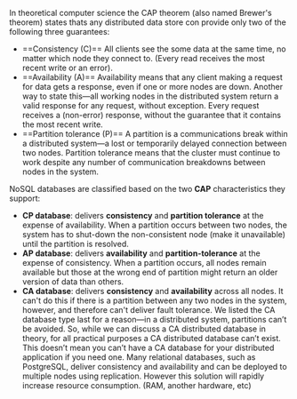 In theoretical computer science the CAP theorem (also named Brewer's theorem) states thats any distributed data store con provide only two of the following three guarantees:

- ==Consistency (C)==
	All clients see the some data at the same time, no matter which node they connect to. (Every read receives the most recent write or an error).
- ==Availability (A)==
	 Availability means that any client making a request for data gets a response, even if one or more nodes are down. Another way to state this—all working nodes in the distributed system return a valid response for any request, without exception. Every request receives a (non-error) response, without the guarantee that it contains the most recent write.
- ==Partition tolerance (P)==
	 A partition is a communications break within a distributed system—a lost or temporarily delayed connection between two nodes. Partition tolerance means that the cluster must continue to work despite any number of communication breakdowns between nodes in the system.

NoSQL databases are classified based on the two **CAP** characteristics they support:
- **CP database**: delivers **consistency** and **partition tolerance** at the expense of availability. When a partition occurs between two nodes, the system has to shut-down the non-consistent node (make it unavailable) until the partition is resolved.
- **AP database**: delivers **availability** and **partition-tolerance** at the expense of consistency. When a partition occurs, all nodes remain available but those at the wrong end of partition might return an older version of data than others.
- **CA database**: delivers **consistency** and **availability** across all nodes. It can't do this if there is a partition between any two nodes in the system, however, and therefore can't deliver fault tolerance.
We listed the CA database type last for a reason—in a distributed system, partitions can’t be avoided. So, while we can discuss a CA distributed database in theory, for all practical purposes a CA distributed database can’t exist. This doesn’t mean you can’t have a CA database for your distributed application if you need one. Many relational databases, such as PostgreSQL, deliver consistency and availability and can be deployed to multiple nodes using replication. However this solution will rapidly increase resource consumption. (RAM, another hardware, etc)